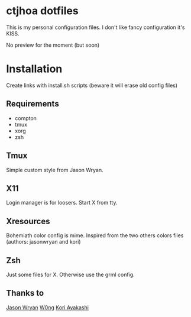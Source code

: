 # ctjhoa dotfiles
This is my personal configuration files.
I don't like fancy configuration it's KISS.

No preview for the moment (but soon)

# Installation
Create links with install.sh scripts
(beware it will erase old config files)

## Requirements
- compton
- tmux
- xorg
- zsh

## Tmux
Simple custom style from Jason Wryan.

## X11
Login manager is for loosers. Start X from tty.

## Xresources
Bohemiath color config is mime.
Inspired from the two others colors files (authors: jasonwryan and kori)

## Zsh
Just some files for X.
Otherwise use the grml config.

## Thanks to
[Jason Wryan](https://bitbucket.org/jasonwryan)
[W0ng](https://github.com/w0ng)
[Kori Ayakashi](http://dotshare.it/~kori/)
